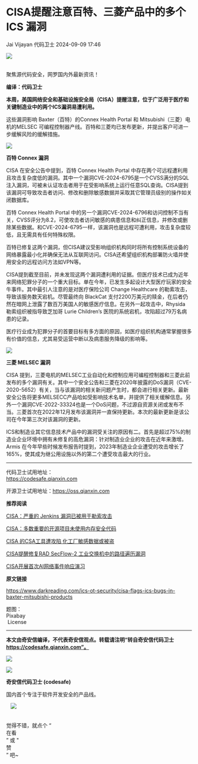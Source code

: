 #  CISA提醒注意百特、三菱产品中的多个ICS 漏洞   
Jai Vijayan  代码卫士   2024-09-09 17:46  
  
![](https://mmbiz.qpic.cn/mmbiz_gif/Az5ZsrEic9ot90z9etZLlU7OTaPOdibteeibJMMmbwc29aJlDOmUicibIRoLdcuEQjtHQ2qjVtZBt0M5eVbYoQzlHiaw/640?wx_fmt=gif "")  
  
   
聚焦源代码安全，网罗国内外最新资讯！  
  
**编译：代码卫士**  
  
**本周，美国网络安全和基础设施安全局（CISA）提醒注意，位于广泛用于医疗和关键制造业中的两个ICS漏洞易遭利用。**  
  
  
这些漏洞影响 Baxter（百特）的Connex Health Portal 和 Mitsubishi（三菱）电机的MELSEC 可编程控制器产线。百特和三菱均已发布更新，并提出客户可进一步缓解风险的缓解措施。  
  
  
![](https://mmbiz.qpic.cn/mmbiz_gif/oBANLWYScMQCD1O2gZF63RXVQYzxpwDZ0jnlBL5LJ63rklh6DabJ4gewSSyKZA5pfCWH99Cvlpficbb7PZdTPDA/640?wx_fmt=gif&from=appmsg "")  
  
**百特 Connex 漏洞**  
  
  
  
  
CISA 在安全公告中提到，百特 Connex Health Portal 中存在两个可远程遭利用且攻击复杂度低的漏洞。其中一个漏洞CVE-2024-6795是一个CVSS满分的SQL注入漏洞，可被未认证攻击者用于在受影响系统上运行任意SQL查询。CISA提到该漏洞可导致攻击者访问、修改和删除敏感数据并采取其它管理员级别的操作如关闭数据库。  
  
百特 Connex Health Portal 中的另一个漏洞CVE-2024-6796和访问控制不当有关，CVSS评分为8.2，可使攻击者访问敏感的病患信息和纠正信息，并修改或删除某些数据。和CVE-2024-6795一样，该漏洞也是远程可遭利用，攻击复杂度较低，且无需具有任何特殊权限。  
  
百特已修复这两个漏洞，但CISA建议受影响组织机构同时将所有控制系统设备的网络暴露最小化并确保无法从互联网访问。CISA还希望组织机构部署防火墙并使用安全的远程访问方法如VPN等。  
  
CISA提到截至目前，并未发现这两个漏洞遭利用的证据。但医疗技术已成为近年来网络犯罪分子的一个重大目标。单在今年，已发生多起设计大型医疗玩家的安全牛事件。其中最引人注意的是对医疗保险公司 Change Healthcare 的勒索攻击，导致该服务数天宕机。尽管最终向 BlackCat 支付2200万美元的赎金，在后者仍然在暗网上泄露了数百万美国人的敏感医疗信息。在另外一起攻击中，Rhysida 勒索组织被指导致芝加哥 Lurie Children’s 医院的系统宕机，攻陷超过79万名病患的记录。  
  
医疗行业成为犯罪分子的首要目标有多方面的原因，如医疗组织机构通常掌握很多有价值的信息，尤其易受运营中断以及病患服务降级的影响等。  
  
  
![](https://mmbiz.qpic.cn/mmbiz_gif/oBANLWYScMQCD1O2gZF63RXVQYzxpwDZ0jnlBL5LJ63rklh6DabJ4gewSSyKZA5pfCWH99Cvlpficbb7PZdTPDA/640?wx_fmt=gif&from=appmsg "")  
  
**三菱 MELSEC 漏洞**  
  
  
  
  
CISA 提到，三菱电机的MELSEC工业自动化和控制应用可编程控制器和三菱此前发布的多个漏洞有关。其中一个安全公告和三菱在2020年披露的DoS漏洞（CVE-2020-5652）有关，当与该漏洞的相关新问题产生时，都会进行相关更新。最新安全公告将更多MELSECC产品哈如受影响技术名单，并提供了相关缓解信息。另外一个漏洞CVE-2022-33324也是一个DoS问题，不过源自资源关闭或发布不当。三菱首次在2022年12月发布该漏洞并一直保持更新。本次的最新更新是该公司在今年第三次对该漏洞的更新。  
  
ICS和制造业其它信息技术产品中的漏洞受关注的原因有二。首先是超过75%的制造业企业环境中拥有未修复的高危漏洞：针对制造业企业的攻击在近年来激增。Armis 在今年早些时候发布报告时提到，2023年制造业企业遭受的攻击增长了165%，使其成为继公用设施以外的第二个遭受攻击最大的行业。  
  
  
****  
代码卫士试用地址：  
https://codesafe.qianxin.com  
  
开源卫士试用地址：https://oss.qianxin.com  
  
  
  
  
  
  
  
  
  
  
  
**推荐阅读**  
  
[CISA：严重的 Jenkins 漏洞已被用于勒索攻击](http://mp.weixin.qq.com/s?__biz=MzI2NTg4OTc5Nw==&mid=2247520541&idx=2&sn=c8001046f4088bb94fd3ffcd7e6926b0&chksm=ea94a077dde32961061f5df3f34bcfb998ef7faf4faaf97b0d98fbf993523b5bcb3996850eb0&scene=21#wechat_redirect)  
  
  
[CISA：多数重要的开源项目未使用内存安全代码](http://mp.weixin.qq.com/s?__biz=MzI2NTg4OTc5Nw==&mid=2247519901&idx=1&sn=32d7347010a5e163854477e5c2232e19&chksm=ea94bff7dde336e13576de0daf2daadc290e35b0e3b4c7d7b385038100a61ef8c962de61267a&scene=21#wechat_redirect)  
  
  
[CISA 的CSA工具遭攻陷 化工厂敏感数据或被盗](http://mp.weixin.qq.com/s?__biz=MzI2NTg4OTc5Nw==&mid=2247519838&idx=1&sn=de0b2d5074525381fb17b3e0ce5f7bc0&chksm=ea94bf34dde33622a402a66867560237468eaf95fc52683f2e9a0fa44591b58a3324fdf33086&scene=21#wechat_redirect)  
  
  
[CISA提醒修复RAD SecFlow-2 工业交换机中的路径遍历漏洞](http://mp.weixin.qq.com/s?__biz=MzI2NTg4OTc5Nw==&mid=2247519815&idx=1&sn=39b57daed4e444ed2e6237921fc44ab3&chksm=ea94bf2ddde3363b829e7d029196cf0e5a1792a12fde5361f1ee4ead26cdbcf0674f50c4bded&scene=21#wechat_redirect)  
  
  
[CISA开展首次AI网络事件响应演习](http://mp.weixin.qq.com/s?__biz=MzI2NTg4OTc5Nw==&mid=2247519781&idx=2&sn=98211ba85d9f4876a22cf14e43844295&chksm=ea94bf4fdde3365939e4cc2614def1213c00d4201e2a8fb7600761b18020027d18b4a4adcfe7&scene=21#wechat_redirect)  
  
  
  
  
  
**原文链接**  
  
  
https://www.darkreading.com/ics-ot-security/cisa-flags-ics-bugs-in-baxter-mitsubishi-products  
  
  
题图：  
Pixabay  
 License  
  
****  
**本文由奇安信编译，不代表奇安信观点。转载请注明“转自奇安信代码卫士 https://codesafe.qianxin.com”。**  
  
  
  
  
![](https://mmbiz.qpic.cn/mmbiz_jpg/oBANLWYScMSf7nNLWrJL6dkJp7RB8Kl4zxU9ibnQjuvo4VoZ5ic9Q91K3WshWzqEybcroVEOQpgYfx1uYgwJhlFQ/640?wx_fmt=jpeg "")  
  
![](https://mmbiz.qpic.cn/mmbiz_jpg/oBANLWYScMSN5sfviaCuvYQccJZlrr64sRlvcbdWjDic9mPQ8mBBFDCKP6VibiaNE1kDVuoIOiaIVRoTjSsSftGC8gw/640?wx_fmt=jpeg "")  
  
**奇安信代码卫士 (codesafe)**  
  
国内首个专注于软件开发安全的产品线。  
  
   ![](https://mmbiz.qpic.cn/mmbiz_gif/oBANLWYScMQ5iciaeKS21icDIWSVd0M9zEhicFK0rbCJOrgpc09iaH6nvqvsIdckDfxH2K4tu9CvPJgSf7XhGHJwVyQ/640?wx_fmt=gif "")  
  
   
觉得不错，就点个 “  
在看  
” 或 "  
赞  
” 吧~  
  
